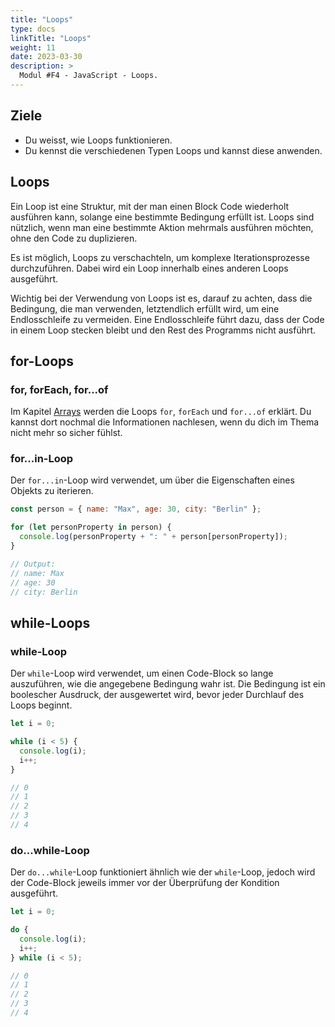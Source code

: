 ```yaml
---
title: "Loops"
type: docs
linkTitle: "Loops"
weight: 11
date: 2023-03-30
description: >
  Modul #F4 - JavaScript - Loops.
---
```


## Ziele

- Du weisst, wie Loops funktionieren.
- Du kennst die verschiedenen Typen Loops und kannst diese anwenden.

## Loops

Ein Loop ist eine Struktur, mit der man einen Block Code wiederholt ausführen kann, solange eine bestimmte Bedingung erfüllt ist. Loops sind nützlich, wenn man eine bestimmte Aktion mehrmals ausführen möchten, ohne den Code zu duplizieren.

Es ist möglich, Loops zu verschachteln, um komplexe Iterationsprozesse durchzuführen. Dabei wird ein Loop innerhalb eines anderen Loops ausgeführt.

Wichtig bei der Verwendung von Loops ist es, darauf zu achten, dass die Bedingung, die man verwenden, letztendlich erfüllt wird, um eine Endlosschleife zu vermeiden. Eine Endlosschleife führt dazu, dass der Code in einem Loop stecken bleibt und den Rest des Programms nicht ausführt.

## for-Loops

### for, forEach, for...of

Im Kapitel [Arrays](../../../../docs/web/javascript/08_js_arrays#iterieren) werden die Loops `for`, `forEach` und `for...of` erklärt. Du kannst dort nochmal die Informationen nachlesen, wenn du dich im Thema nicht mehr so sicher fühlst.

### for...in-Loop

Der `for...in`-Loop wird verwendet, um über die Eigenschaften eines Objekts zu iterieren.

```javascript
const person = { name: "Max", age: 30, city: "Berlin" };

for (let personProperty in person) {
  console.log(personProperty + ": " + person[personProperty]);
}

// Output:
// name: Max
// age: 30
// city: Berlin
```

## while-Loops

### while-Loop

Der `while`-Loop wird verwendet, um einen Code-Block so lange auszuführen, wie die angegebene Bedingung wahr ist. Die Bedingung ist ein boolescher Ausdruck, der ausgewertet wird, bevor jeder Durchlauf des Loops beginnt.

```javascript
let i = 0;

while (i < 5) {
  console.log(i);
  i++;
}

// 0
// 1
// 2
// 3
// 4
```

### do...while-Loop

Der `do...while`-Loop funktioniert ähnlich wie der `while`-Loop, jedoch wird der Code-Block jeweils immer vor der Überprüfung der Kondition ausgeführt.

```javascript
let i = 0;

do {
  console.log(i);
  i++;
} while (i < 5);

// 0
// 1
// 2
// 3
// 4
```
